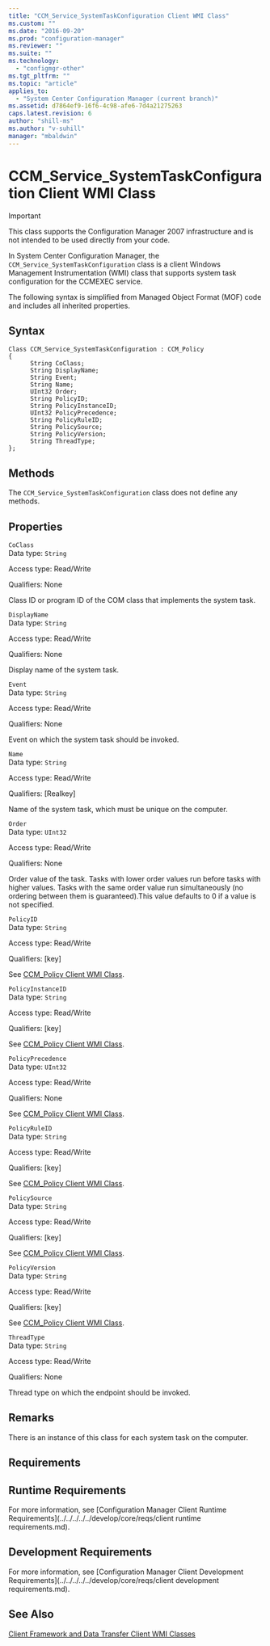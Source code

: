 ```yaml
---
title: "CCM_Service_SystemTaskConfiguration Client WMI Class"
ms.custom: ""
ms.date: "2016-09-20"
ms.prod: "configuration-manager"
ms.reviewer: ""
ms.suite: ""
ms.technology: 
  - "configmgr-other"
ms.tgt_pltfrm: ""
ms.topic: "article"
applies_to: 
  - "System Center Configuration Manager (current branch)"
ms.assetid: d7864ef9-16f6-4c98-afe6-7d4a21275263
caps.latest.revision: 6
author: "shill-ms"
ms.author: "v-suhill"
manager: "mbaldwin"
---
```

# CCM_Service_SystemTaskConfiguration Client WMI Class
> [!IMPORTANT]
>  This class supports the Configuration Manager 2007 infrastructure and is not intended to be used directly from your code.  
  
 In System Center Configuration Manager, the `CCM_Service_SystemTaskConfiguration` class is a client Windows Management Instrumentation (WMI) class that supports system task configuration for the CCMEXEC service.  
  
 The following syntax is simplified from Managed Object Format (MOF) code and includes all inherited properties.  
  
## Syntax  
  
```  
Class CCM_Service_SystemTaskConfiguration : CCM_Policy  
{  
      String CoClass;  
      String DisplayName;  
      String Event;  
      String Name;  
      UInt32 Order;  
      String PolicyID;  
      String PolicyInstanceID;  
      UInt32 PolicyPrecedence;  
      String PolicyRuleID;  
      String PolicySource;  
      String PolicyVersion;  
      String ThreadType;  
};  
```  
  
## Methods  
 The `CCM_Service_SystemTaskConfiguration` class does not define any methods.  
  
## Properties  
 `CoClass`  
 Data type: `String`  
  
 Access type: Read/Write  
  
 Qualifiers: None  
  
 Class ID or program ID of the COM class that implements the system task.  
  
 `DisplayName`  
 Data type: `String`  
  
 Access type: Read/Write  
  
 Qualifiers: None  
  
 Display name of the system task.  
  
 `Event`  
 Data type: `String`  
  
 Access type: Read/Write  
  
 Qualifiers: None  
  
 Event on which the system task should be invoked.  
  
 `Name`  
 Data type: `String`  
  
 Access type: Read/Write  
  
 Qualifiers: [Realkey]  
  
 Name of the system task, which must be unique on the computer.  
  
 `Order`  
 Data type: `UInt32`  
  
 Access type: Read/Write  
  
 Qualifiers: None  
  
 Order value of the task. Tasks with lower order values run before tasks with higher values. Tasks with the same order value run simultaneously (no ordering between them is guaranteed).This value defaults to 0 if a value is not specified.  
  
 `PolicyID`  
 Data type: `String`  
  
 Access type: Read/Write  
  
 Qualifiers: [key]  
  
 See [CCM_Policy Client WMI Class](../../../../../develop/reference/core/clients/client-classes/ccm_policy-client-wmi-class.md).  
  
 `PolicyInstanceID`  
 Data type: `String`  
  
 Access type: Read/Write  
  
 Qualifiers: [key]  
  
 See [CCM_Policy Client WMI Class](../../../../../develop/reference/core/clients/client-classes/ccm_policy-client-wmi-class.md).  
  
 `PolicyPrecedence`  
 Data type: `UInt32`  
  
 Access type: Read/Write  
  
 Qualifiers: None  
  
 See [CCM_Policy Client WMI Class](../../../../../develop/reference/core/clients/client-classes/ccm_policy-client-wmi-class.md).  
  
 `PolicyRuleID`  
 Data type: `String`  
  
 Access type: Read/Write  
  
 Qualifiers: [key]  
  
 See [CCM_Policy Client WMI Class](../../../../../develop/reference/core/clients/client-classes/ccm_policy-client-wmi-class.md).  
  
 `PolicySource`  
 Data type: `String`  
  
 Access type: Read/Write  
  
 Qualifiers: [key]  
  
 See [CCM_Policy Client WMI Class](../../../../../develop/reference/core/clients/client-classes/ccm_policy-client-wmi-class.md).  
  
 `PolicyVersion`  
 Data type: `String`  
  
 Access type: Read/Write  
  
 Qualifiers: [key]  
  
 See [CCM_Policy Client WMI Class](../../../../../develop/reference/core/clients/client-classes/ccm_policy-client-wmi-class.md).  
  
 `ThreadType`  
 Data type: `String`  
  
 Access type: Read/Write  
  
 Qualifiers: None  
  
 Thread type on which the endpoint should be invoked.  
  
## Remarks  
 There is an instance of this class for each system task on the computer.  
  
## Requirements  
  
## Runtime Requirements  
 For more information, see [Configuration Manager Client Runtime Requirements](../../../../../develop/core/reqs/client runtime requirements.md).  
  
## Development Requirements  
 For more information, see [Configuration Manager Client Development Requirements](../../../../../develop/core/reqs/client development requirements.md).  
  
## See Also  
 [Client Framework and Data Transfer Client WMI Classes](../../../../../develop/reference/core/clients/client-classes/client-framework-and-data-transfer-client-wmi-classes.md)
